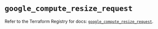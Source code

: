 # `google_compute_resize_request`

Refer to the Terraform Registry for docs: [`google_compute_resize_request`](https://registry.terraform.io/providers/hashicorp/google/5.40.0/docs/resources/compute_resize_request).
